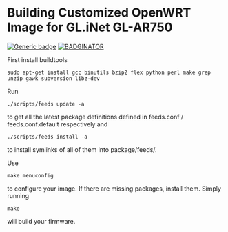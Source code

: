# Building Customized OpenWRT Image for GL.iNet GL-AR750

[![Generic badge](https://img.shields.io/badge/builds-yes-brightgreen.svg)](https://shields.io/)
[![BADGINATOR](https://img.shields.io/badge/badges-2-brightgreen.svg?style=flat)](https://github.com/LindezaGrey/zieglede)

First install buildtools

```
sudo apt-get install gcc binutils bzip2 flex python perl make grep unzip gawk subversion libz-dev
```

Run

```
./scripts/feeds update -a
```

to get all the latest package definitions
defined in feeds.conf / feeds.conf.default respectively
and

```
./scripts/feeds install -a
```

to install symlinks of all of them into
package/feeds/.

Use

```
make menuconfig
```

to configure your image.
If there are missing packages, install them.
Simply running
```
make
```
will build your firmware.
